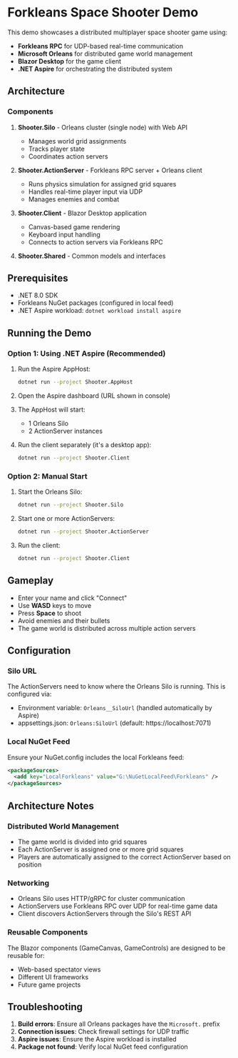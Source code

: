 # Forkleans Space Shooter Demo

This demo showcases a distributed multiplayer space shooter game using:
- **Forkleans RPC** for UDP-based real-time communication
- **Microsoft Orleans** for distributed game world management
- **Blazor Desktop** for the game client
- **.NET Aspire** for orchestrating the distributed system

## Architecture

### Components

1. **Shooter.Silo** - Orleans cluster (single node) with Web API
   - Manages world grid assignments
   - Tracks player state
   - Coordinates action servers

2. **Shooter.ActionServer** - Forkleans RPC server + Orleans client
   - Runs physics simulation for assigned grid squares
   - Handles real-time player input via UDP
   - Manages enemies and combat

3. **Shooter.Client** - Blazor Desktop application
   - Canvas-based game rendering
   - Keyboard input handling
   - Connects to action servers via Forkleans RPC

4. **Shooter.Shared** - Common models and interfaces

## Prerequisites

- .NET 8.0 SDK
- Forkleans NuGet packages (configured in local feed)
- .NET Aspire workload: `dotnet workload install aspire`

## Running the Demo

### Option 1: Using .NET Aspire (Recommended)

1. Run the Aspire AppHost:
   ```bash
   dotnet run --project Shooter.AppHost
   ```

2. Open the Aspire dashboard (URL shown in console)

3. The AppHost will start:
   - 1 Orleans Silo
   - 2 ActionServer instances

4. Run the client separately (it's a desktop app):
   ```bash
   dotnet run --project Shooter.Client
   ```

### Option 2: Manual Start

1. Start the Orleans Silo:
   ```bash
   dotnet run --project Shooter.Silo
   ```

2. Start one or more ActionServers:
   ```bash
   dotnet run --project Shooter.ActionServer
   ```

3. Run the client:
   ```bash
   dotnet run --project Shooter.Client
   ```

## Gameplay

- Enter your name and click "Connect"
- Use **WASD** keys to move
- Press **Space** to shoot
- Avoid enemies and their bullets
- The game world is distributed across multiple action servers

## Configuration

### Silo URL
The ActionServers need to know where the Orleans Silo is running. This is configured via:
- Environment variable: `Orleans__SiloUrl` (handled automatically by Aspire)
- appsettings.json: `Orleans:SiloUrl` (default: https://localhost:7071)

### Local NuGet Feed
Ensure your NuGet.config includes the local Forkleans feed:
```xml
<packageSources>
  <add key="LocalForkleans" value="G:\NuGetLocalFeed\Forkleans" />
</packageSources>
```

## Architecture Notes

### Distributed World Management
- The game world is divided into grid squares
- Each ActionServer is assigned one or more grid squares
- Players are automatically assigned to the correct ActionServer based on position

### Networking
- Orleans Silo uses HTTP/gRPC for cluster communication
- ActionServers use Forkleans RPC over UDP for real-time game data
- Client discovers ActionServers through the Silo's REST API

### Reusable Components
The Blazor components (GameCanvas, GameControls) are designed to be reusable for:
- Web-based spectator views
- Different UI frameworks
- Future game projects

## Troubleshooting

1. **Build errors**: Ensure all Orleans packages have the `Microsoft.` prefix
2. **Connection issues**: Check firewall settings for UDP traffic
3. **Aspire issues**: Ensure the Aspire workload is installed
4. **Package not found**: Verify local NuGet feed configuration
